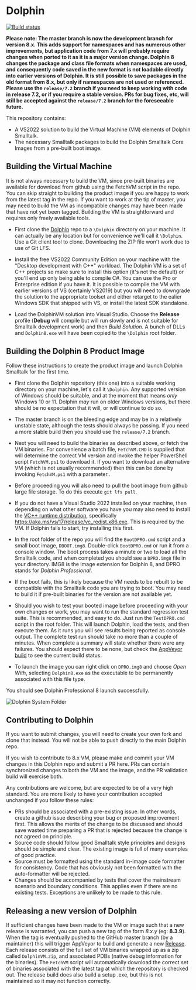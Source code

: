 # Dolphin

[![Build status](https://ci.appveyor.com/api/projects/status/scael64ohx3l6io9/branch/master?svg=true)](https://ci.appveyor.com/project/dolphinsmalltalk/dolphin-db22v/branch/master)

**Please note: The master branch is now the development branch for version 8.x. This adds support for namespaces and has numerous other improvements, but application code from 7.x will probably require changes when ported to it as it is a major version change. Dolphin 8 changes the package and class file formats when namespaces are used, and consequently code saved in the new format is not loadable directly into earlier versions of Dolphin. It is still possible to save packages in the old format from 8.x, but only if namespaces are not used or referenced. Please use the `release/7.2` branch if you need to keep working with code in release 7.2, or if you require a stable version. PRs for bug fixes, etc, will still be accepted against the `release/7.2` branch for the foreseeable future.**

This repository contains:
* A VS2022 solution to build the Virtual Machine (VM) elements of Dolphin Smalltalk.
* The necessary Smalltalk packages to build the Dolphin Smalltalk Core Images from a pre-built boot image.

## Building the Virtual Machine

It is not always necessary to build the VM, since pre-built binaries are available for download from github using the FetchVM script in the repo. You can skip straight to building the product image if you are happy to work from the latest tag in the repo. If you want to work at the tip of master, you may need to build the VM as incompatible changes may have been made that have not yet been tagged. Building the VM is straightforward and requires only freely available tools.

* First clone the [Dolphin](https://github.com/dolphinsmalltalk/Dolphin) repo to a `\Dolphin` directory on your machine. It can actually be any location but for convenience we'll call it `\Dolphin`.  Use a Git client tool to clone. Downloading the ZIP file won't work due to use of Git LFS.

* Install the free VS2022 Community Edition on your machine with the "Desktop development with C++" workload. The Dolphin VM is a set of C++ projects so make sure to install this option (it's not the default) or you'll end up only being able to compile C#. You can use the Pro or Enterprise edition if you have it. It is possible to compile the VM with earlier versions of VS (certainly VS2019) but you will need to downgrade the solution to the appropriate toolset and either retarget to the ealier Windows SDK that shipped with VS, or install the latest SDK standalone.

* Load the DolphinVM solution into Visual Studio. Choose the **Release** profile (**Debug** will compile but will run slowly and is not suitable for Smalltalk development work) and then _Build Solution_. A bunch of DLLs and `Dolphin8.exe` will have been copied to the `\Dolphin` root folder.

## Building the Dolphin 8 Product Image

Follow these instructions to create the product image and launch Dolphin Smalltalk for the first time.

* First clone the Dolphin repository (this one) into a suitable working directory on your machine, let's call it `\Dolphin`. Any supported version of Windows should be suitable, and at the moment that means _only_ Windows 10 or 11. Dolphin _may_ run on older Windows versions, but there should be no expectation that it will, or will continue to do so. 

* The master branch is on the bleeding edge and may be in a relatively unstable state, although the tests should always be passing. If you need a more stable build then you should use the `release/7.2` branch.

* Next you will need to build the binaries as described above, or fetch the VM binaries. For convenience a batch file, `FetchVM.CMD` is supplied that will determine the correct VM version and invoke the helper PowerShell script `FetchVM.ps1` to download it. If you want to download an alternative VM (which is not usually recommended) then this can be done by invoking `FetchVM.ps1` with a parameter..

* Before proceeding you will also need to pull the boot image from github large file storage. To do this execute `git lfs pull`.

* If you do not have a Visual Studio 2022 installed on your machine, then depending on what other software you have you may also need to install the [VC++ runtime distribution](https://support.microsoft.com/en-us/help/2977003/the-latest-supported-visual-c-downloads), specifically https://aka.ms/vs/17/release/vc_redist.x86.exe. This is required by the VM. If Dolphin fails to start, try installing this first.

* In the root folder of the repo you will find the `BootDPRO.cmd` script and a small boot image, `DBOOT.img8`. Double-click `BootDPRO.cmd` or run it from a console window. The boot process takes a minute or two to load all the Smalltalk code, and when completed you should see a `DPRO.img8` file in your directory. IMG8 is the image extension for Dolphin 8, and DPRO stands for _Dolphin Professional_.

* If the boot fails, this is likely because the VM needs to be rebuilt to be compatible with the Smalltalk code you are trying to boot. You may need to build it if pre-built binaries for the version are not available yet.

* Should you wish to test your booted image before proceeding with your own changes or work, you may want to run the standard regression test suite. This is recommended, and easy to do. Just run the `TestDPRO.cmd` script in the root folder. This will launch Dolphin, load the tests, and then execute them. As it runs you will see results being reported as console output. The complete test run should take no more than a couple of minutes. When complete a summary will state whether there were any failures. You should expect there to be none, but check the [AppVeyor build](https://ci.appveyor.com/project/dolphinsmalltalk/dolphin-db22v/branch/master) to see the current build status.

* To launch the image you can right click on `DPRO.img8` and choose _Open With_, selecting `Dolphin8.exe` as the executable to be permanently associated with this file type.

You should see Dolphin Professional 8 launch successfully.

![Dolphin System Folder](https://user-images.githubusercontent.com/15128107/44483893-33180800-a644-11e8-843b-ce731367e4cb.png)

## Contributing to Dolphin

If you want to submit changes, you will need to create your own fork and clone that instead. You will not be able to push directly to the main Dolphin repo.

If you wish to contribute to 8.x VM, please make and commit your VM changes in this Dolphin repo and submit a PR here. PRs can contain synchronized changes to both the VM and the image, and the PR validation build will exercise both.

Any contributions are welcome, but are expected to be of a very high standard. You are more likely to have your contribution accepted unchanged if you follow these rules:
- PRs should be associated with a pre-existing issue. In other words, create a github issue describing your bug or proposed improvement first. This allows the merits of the change to be discussed and should save wasted time preparing a PR that is rejected because the change is not agreed on principle.
- Source code should follow good Smalltalk style principles and designs should be simple and clear. The existing image is full of many examples of good practice.
- Source must be formatted using the standard in-image code formatter for consistency. Code that has obviously not been formatted with the auto-formatter will be rejected.
- Changes should be accompanied by tests that cover the mainstream scenario and boundary conditions. This applies even if there are no existing tests. Exceptions are unlikely to be made to this rule.

## Releasing a new version of Dolphin

If sufficient changes have been made to the VM or image such that a new release is warranted, you can push a new tag of the form _8.x.y_ (eg: **8.3.9**). When the tag is eventually pushed to the GitHub master branch (by a maintainer) this will trigger AppVeyor to build and generate a new [Release](https://github.com/dolphinsmalltalk/Dolphin/releases). Each release consists of the full set of VM binaries wrapped up as a zip called `DolphinVM.zip`, and associated PDBs (native debug information for the binaries). The `FetchVM` script will automatically download the correct set of binaries associated with the latest tag at which the repository is checked out. The release build does also build a setup .exe, but this is not maintained so it may not function correctly.


